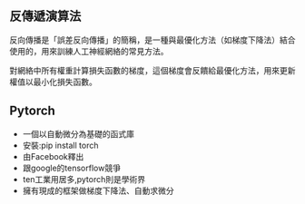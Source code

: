## 反傳遞演算法
反向傳播是「誤差反向傳播」的簡稱，是一種與最優化方法（如梯度下降法）結合使用的，用來訓練人工神經網絡的常見方法。

對網絡中所有權重計算損失函數的梯度，這個梯度會反饋給最優化方法，用來更新權值以最小化損失函數。

## Pytorch
* 一個以自動微分為基礎的函式庫
* 安裝:pip install torch
* 由Facebook釋出
* 跟google的tensorflow競爭
* ten工業用居多,pytorch則是學術界
* 擁有現成的框架做梯度下降法、自動求微分